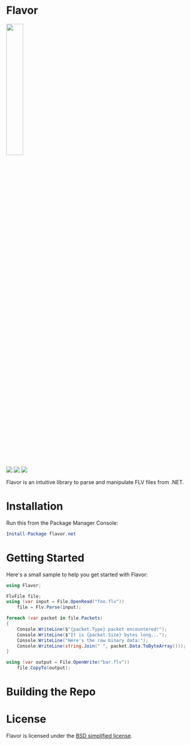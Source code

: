 # Flavor

<img src="http://i.imgur.com/DYgCmNm.png" width="30%"/>

[![](https://img.shields.io/travis/jamesqo/flavor.net.svg?style=flat-square)](https://travis-ci.org/jamesqo/flavor.net) [![](https://img.shields.io/appveyor/ci/jamesqo/flavor-net.svg?style=flat-square)](https://ci.appveyor.com/project/jamesqo/flavor-net) [![](https://img.shields.io/badge/license-BSD-blue.svg?style=flat-square)](license.bsd)

Flavor is an intuitive library to parse and manipulate FLV files from .NET.

# Installation

Run this from the Package Manager Console:

```powershell
Install-Package flavor.net
```

# Getting Started

Here's a small sample to help you get started with Flavor:

```csharp
using Flavor;

FlvFile file;
using (var input = File.OpenRead("foo.flv"))
    file = Flv.Parse(input);

foreach (var packet in file.Packets)
{
    Console.WriteLine($"{packet.Type} packet encountered!");
    Console.WriteLine($"It is {packet.Size} bytes long...");
    Console.WriteLine("Here's the raw binary data:");
    Console.WriteLine(string.Join(" ", packet.Data.ToByteArray()));
}

using (var output = File.OpenWrite("bar.flv"))
    file.CopyTo(output);
```

# Building the Repo

# License

Flavor is licensed under the [BSD simplified license](license.bsd).
